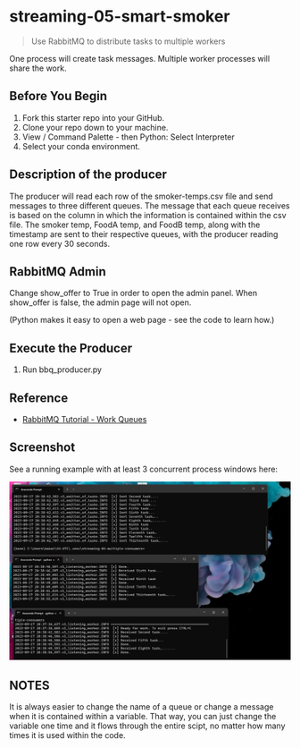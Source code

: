 # streaming-05-smart-smoker

> Use RabbitMQ to distribute tasks to multiple workers

One process will create task messages. Multiple worker processes will share the work. 


## Before You Begin

1. Fork this starter repo into your GitHub.
1. Clone your repo down to your machine.
1. View / Command Palette - then Python: Select Interpreter
1. Select your conda environment. 

## Description of the producer

The producer will read each row of the smoker-temps.csv file and send messages to three different queues. The message that each queue receives is based on the column in which the information is contained within the csv file. The smoker temp, FoodA temp, and FoodB temp, along with the timestamp are sent to their respective queues, with the producer reading one row every 30 seconds.

## RabbitMQ Admin 

Change show_offer to True in order to open the admin panel. When show_offer is false, the admin page will not open.

(Python makes it easy to open a web page - see the code to learn how.)

## Execute the Producer

1. Run bbq_producer.py 





## Reference

- [RabbitMQ Tutorial - Work Queues](https://www.rabbitmq.com/tutorials/tutorial-two-python.html)


## Screenshot

See a running example with at least 3 concurrent process windows here:

![Alt text](https://github.com/bkargel/streaming-04-multiple-consumers/blob/main/three_terminals.png?raw=true "Running on three terminals")

## NOTES

It is always easier to change the name of a queue or change a message when it is contained within a variable. That way, you can just change the variable one time and it flows through the entire scipt, no matter how many times it is used within the code. 